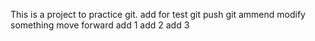 This is a project to practice git.
add for test git push
git ammend modify something
move forward
add 1
add 2
add 3